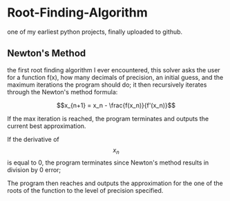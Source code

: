 # Root-Finding-Algorithm
one of my earliest python projects, finally uploaded to github.

## Newton's Method

the first root finding algorithm I ever encountered, this solver asks the user for a function f(x), how many decimals of precision, an initial guess, and the maximum iterations the program should do; it then recursively iterates through the Newton's method formula:

$$x_{n+1} = x_n - \frac{f(x_n)}{f'(x_n)}$$

If the max iteration is reached, the program terminates and outputs the current best approximation.

If the derivative of $$x_n$$ is equal to 0, the program terminates since Newton's method results in division by 0 error;

The program then reaches and outputs the approximation for the one of the roots of the function to the level of precision specified.
